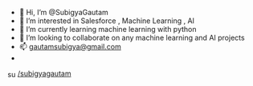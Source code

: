- 👋 Hi, I’m @SubigyaGautam
- 👀 I’m interested in Salesforce , Machine Learning , AI
- 🌱 I’m currently learning machine learning with python
- 💞️ I’m looking to collaborate on any machine learning and AI projects
- 📫 gautamsubigya@gmail.com 
- <a target="_blank" rel="noopener noreferrer nofollow" href="https://raw.githubusercontent.com/rahuldkjain/github-profile-readme-generator/master/src/images/icons/Social/linked-in-alt.svg">
 <img align="center" src="https://raw.githubusercontent.com/rahuldkjain/github-profile-readme-generator/master/src/images/icons/Social/linked-in-alt.svg" alt="subigyagautam" height="16" width="20" style="max-width: 100%;"></a><a href="https://linkedin.com/in/subigyagautam" rel="nofollow">/subigyagautam</a>


<!---
SubigyaGautam/SubigyaGautam is a ✨ special ✨ repository because its `README.md` (this file) appears on your GitHub profile.
You can click the Preview link to take a look at your changes.
--->
